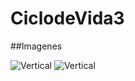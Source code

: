 # CiclodeVida3

##Imagenes

![Vertical](https://github.com/hugo4295/CiclodeVida3/blob/master/Screenshot_20220422_192421.jpg)
![Vertical](https://github.com/hugo4295/CiclodeVida3/blob/master/Screenshot_20220422_192531.jpg)
